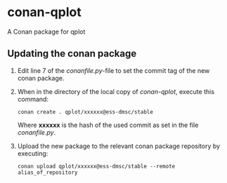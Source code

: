 # conan-qplot
A Conan package for qplot

## Updating the conan package

1. Edit line 7 of the *conanfile.py*-file to set the commit tag of the new conan package.

2. When in the directory of the local copy of *conan-qplot*, execute this command:

	```
	conan create . qplot/xxxxxx@ess-dmsc/stable
	```
	Where **xxxxxx** is the hash of the used commit as set in the file *conanfile.py*.

4. Upload the new package to the relevant conan package repository by executing:

	```
	conan upload qplot/xxxxxx@ess-dmsc/stable --remote alias_of_repository
	```
